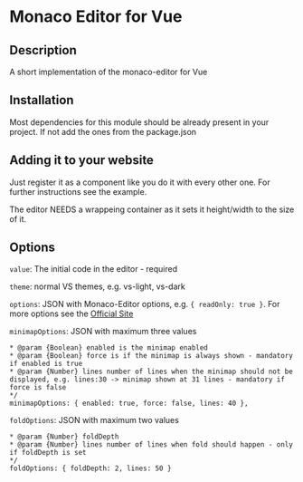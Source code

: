 # Monaco Editor for Vue

## Description

A short implementation of the monaco-editor for Vue

## Installation

Most dependencies for this module should be already present in your project. If not add the ones from the package.json

## Adding it to your website

Just register it as a component like you do it with every other one. For further instructions see the example.

The editor NEEDS a wrappeing container as it sets it height/width to the size of it.

## Options

`value`: The initial code in the editor - required

`theme`: normal VS themes, e.g. vs-light, vs-dark

`options`: JSON with Monaco-Editor options, e.g. `{ readOnly: true }`. For more options see the [Official Site](https://microsoft.github.io/monaco-editor/api/interfaces/monaco.editor.ieditoroptions.html)

`minimapOptions`: JSON with maximum three values
```/** 
* @param {Boolean} enabled is the minimap enabled 
* @param {Boolean} force is if the minimap is always shown - mandatory if enabled is true 
* @param {Number} lines number of lines when the minimap should not be displayed, e.g. lines:30 -> minimap shown at 31 lines - mandatory if force is false 
*/ 
minimapOptions: { enabled: true, force: false, lines: 40 },
```

`foldOptions`: JSON with maximum two values
```/** 
* @param {Number} foldDepth 
* @param {Number} lines number of lines when fold should happen - only if foldDepth is set 
*/ 
foldOptions: { foldDepth: 2, lines: 50 }
```

